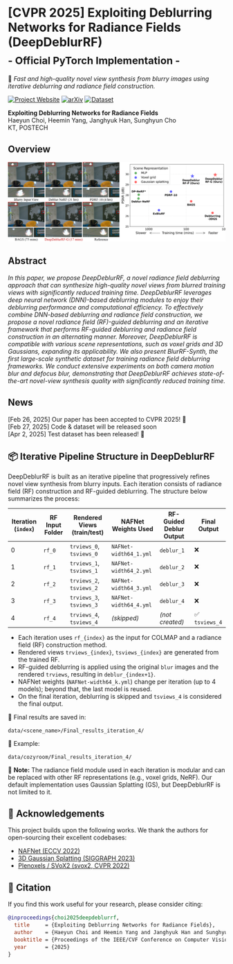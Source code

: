 # [CVPR 2025] Exploiting Deblurring Networks for Radiance Fields (DeepDeblurRF)<br><sub>- Official PyTorch Implementation -</sub>  
🎯 *Fast and high-quality novel view synthesis from blurry images using iterative deblurring and radiance field construction.*

[![Project Website](https://img.shields.io/badge/Project--blue)](https://haeyun-choi.github.io/DDRF_page/)
[![arXiv](https://img.shields.io/badge/arXiv--b31b1b.svg)](https://arxiv.org/abs/2502.14454)
[![Dataset](https://img.shields.io/badge/Dataset--green)](https://drive.google.com/drive/folders/12t5J8VW102c2eXuj90RY9nVw5Uyv2YQ8)

**Exploiting Deblurring Networks for Radiance Fields**  
Haeyun Choi, Heemin Yang, Janghyuk Han, Sunghyun Cho  
KT, POSTECH

## Overview
![Teaser image](./assets/teaser.png)

## Abstract
*In this paper, we propose DeepDeblurRF, a novel radiance field deblurring approach that can synthesize high-quality novel views from blurred training views with significantly reduced training time. DeepDeblurRF leverages deep neural network (DNN)-based deblurring modules to enjoy their deblurring performance and computational efficiency. To effectively combine DNN-based deblurring and radiance field construction, we propose a novel radiance field (RF)-guided deblurring and an iterative framework that performs RF-guided deblurring and radiance field construction in an alternating manner. Moreover, DeepDeblurRF is compatible with various scene representations, such as voxel grids and 3D Gaussians, expanding its applicability. We also present BlurRF-Synth, the first large-scale synthetic dataset for training radiance field deblurring frameworks. We conduct extensive experiments on both camera motion blur and defocus blur, demonstrating that DeepDeblurRF achieves state-of-the-art novel-view synthesis quality with significantly reduced training time.*

## News  
[Feb 26, 2025] Our paper has been accepted to CVPR 2025! 🎉  
[Feb 27, 2025] Code & dataset will be released soon  
[Apr 2, 2025] Test dataset has been released! 🚀

## 📦 Iterative Pipeline Structure in DeepDeblurRF

DeepDeblurRF is built as an iterative pipeline that progressively refines novel view synthesis from blurry inputs. Each iteration consists of radiance field (RF) construction and RF-guided deblurring. The structure below summarizes the process:

| Iteration (`index`) | RF Input Folder | Rendered Views (train/test) | NAFNet Weights Used       | RF-Guided Deblur Output | Final Output         |
|---------------------|------------------|-------------------------------|----------------------------|--------------------------|-----------------------|
| 0                   | `rf_0`           | `trviews_0`, `tsviews_0`     | `NAFNet-width64_1.yml`     | `deblur_1`               | ❌                    |
| 1                   | `rf_1`           | `trviews_1`, `tsviews_1`     | `NAFNet-width64_2.yml`     | `deblur_2`               | ❌                    |
| 2                   | `rf_2`           | `trviews_2`, `tsviews_2`     | `NAFNet-width64_3.yml`     | `deblur_3`               | ❌                    |
| 3                   | `rf_3`           | `trviews_3`, `tsviews_3`     | `NAFNet-width64_4.yml`     | `deblur_4`               | ❌                    |
| 4                   | `rf_4`           | `trviews_4`, `tsviews_4`     | *(skipped)*                | *(not created)*          | ✅ `tsviews_4`         |

- Each iteration uses `rf_{index}` as the input for COLMAP and a radiance field (RF) construction method.
- Rendered views `trviews_{index}`, `tsviews_{index}` are generated from the trained RF.
- RF-guided deblurring is applied using the original `blur` images and the rendered `trviews`, resulting in `deblur_{index+1}`.
- NAFNet weights (`NAFNet-width64_k.yml`) change per iteration (up to 4 models); beyond that, the last model is reused.
- On the final iteration, deblurring is skipped and `tsviews_4` is considered the final output.

📁 Final results are saved in:
```
data/<scene_name>/Final_results_iteration_4/
```

📁 Example:
```
data/cozyroom/Final_results_iteration_4/
```

🔄 **Note:** The radiance field module used in each iteration is modular and can be replaced with other RF representations (e.g., voxel grids, NeRF). Our default implementation uses Gaussian Splatting (GS), but DeepDeblurRF is not limited to it.

## 🙏 Acknowledgements

This project builds upon the following works. We thank the authors for open-sourcing their excellent codebases:

- [NAFNet (ECCV 2022)](https://github.com/megvii-research/NAFNet)
- [3D Gaussian Splatting (SIGGRAPH 2023)](https://github.com/graphdeco-inria/gaussian-splatting)
- [Plenoxels / SVoX2 (svox2, CVPR 2022)](https://github.com/sxyu/svox2)

## 📖 Citation

If you find this work useful for your research, please consider citing:

```bibtex
@inproceedings{choi2025deepdeblurrf,
  title     = {Exploiting Deblurring Networks for Radiance Fields},
  author    = {Haeyun Choi and Heemin Yang and Janghyuk Han and Sunghyun Cho},
  booktitle = {Proceedings of the IEEE/CVF Conference on Computer Vision and Pattern Recognition (CVPR)},
  year      = {2025}
}
```
